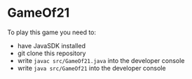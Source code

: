 # GameOf21

To play this game you need to: 
- have JavaSDK installed
- git clone this repository
- write ```javac src/GameOf21.java``` into the developer console
- write ```java src/GameOf21``` into the developer console
